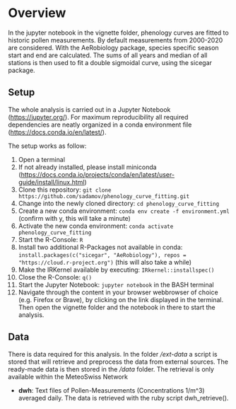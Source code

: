 # Overview

In the jupyter notebook in the vignette folder, phenology curves are fitted
to historic pollen measurements. By default measurements from 2000-2020 are considered.
With the AeRobiology package, species specific season start and end are calculated.
The sums of all years and median of all stations is then used to fit a double sigmoidal curve,
using the sicegar package.

## Setup

The whole analysis is carried out in a Jupyter Notebook (https://jupyter.org/).
For maximum reproducibility all required dependencies are neatly organized in a conda
environment file (https://docs.conda.io/en/latest/).

The setup works as follow:

  1. Open a terminal
  2. If not already installed, please install miniconda (https://docs.conda.io/projects/conda/en/latest/user-guide/install/linux.html)
  3. Clone this repository: `git clone https://github.com/sadamov/phenology_curve_fitting.git`
  4. Change into the newly cloned directory: `cd phenology_curve_fitting`
  5. Create a new conda environment: `conda env create -f environment.yml` (confirm with y, this will take a minute)
  6. Activate the new conda environment: `conda activate phenology_curve_fitting`
  7. Start the R-Console: `R`
  8. Install two additional R-Packages not available in conda: `install.packages(c("sicegar", "AeRobiology"), repos = "https://cloud.r-project.org")` (this will also take a while)
  9.  Make the IRKernel available by executing: `IRkernel::installspec()`
  10. Close the R-Console: `q()`
  11. Start the Jupyter Notebook: `jupyter notebook` in the BASH terminal
  12. Navigate through the content in your browser webbrowser of choice (e.g. Firefox or Brave), by clicking on the link displayed in the terminal. Then open the vignette folder and the notebook in there to start the analysis.
## Data

There is data required for this analysis. In the folder */ext-data* a script is stored
that will retrieve and preprocess the data from external sources. The ready-made data is
then stored in the */data* folder. The retrieval is only available within the MeteoSwiss
Network

- **dwh**: Text files of Pollen-Measurements (Concentrations 1/m^3) averaged daily.
  The data is retrieved with the ruby script dwh_retrieve().

